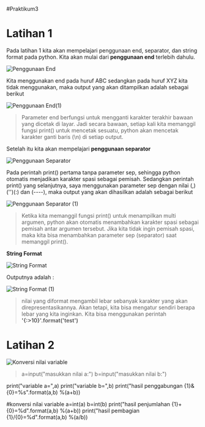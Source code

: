 #Praktikum3
# Latihan 1
Pada latihan 1 kita akan mempelajari penggunaan end, separator, dan string format pada python.
Kita akan mulai dari **penggunaan end** terlebih dahulu.

![Penggunaan End](https://user-images.githubusercontent.com/116176746/199726369-8bb9da05-d4e3-4be2-9cd1-964da5eb7415.png)

Kita menggunakan end pada huruf ABC sedangkan pada huruf XYZ kita tidak menggunakan, maka output yang akan ditampilkan adalah sebagai berikut

![Penggunaan End(1)](https://user-images.githubusercontent.com/116176746/199726379-85cb36de-0932-4b07-b7e8-ec1501be4431.png)
>Parameter end berfungsi untuk mengganti karakter terakhir bawaan yang dicetak di layar.
Jadi secara bawaan, setiap kali kita memanggil fungsi print() untuk mencetak sesuatu, python akan mencetak karakter ganti baris (\n) di setiap output.

Setelah itu kita akan mempelajari **penggunaan separator**

![Penggunaan Separator ](https://user-images.githubusercontent.com/116176746/199969672-fa3eb478-da6e-4f98-bee0-d1987b504ff1.png)

Pada perintah print() pertama tanpa parameter sep, sehingga python otomatis menjadikan karakter spasi sebagai pemisah.
Sedangkan perintah print() yang selanjutnya, saya menggunakan parameter sep dengan nilai (,)('')(:) dan (----), maka output yang akan dihasilkan adalah sebagai berikut

![Penggunaan Separator (1)](https://user-images.githubusercontent.com/116176746/199969684-15e53d08-5c12-4d2b-8f4a-f5400fc52928.png)


>Ketika kita memanggil fungsi print() untuk menampilkan multi argumen, python akan otomatis menambahkan karakter spasi sebagai pemisah antar argumen tersebut.
Jika kita tidak ingin pemisah spasi, maka kita bisa menambahkan parameter sep (separator) saat memanggil print().

**String Format**


![String Format](https://user-images.githubusercontent.com/116176746/199974914-472769c4-d84d-4f42-8ff2-5c29a94a30d3.png)

Outputnya adalah : 

![String Format (1)](https://user-images.githubusercontent.com/116176746/199974923-02c2e5dd-95ce-4447-bec0-f8d56cf31d1c.png)

>nilai yang diformat mengambil lebar sebanyak karakter yang akan direpresentasikannya. Akan tetapi, kita bisa mengatur sendiri berapa lebar yang kita inginkan. Kita bisa menggunakan perintah **'{:>10}'.format('test')**

# Latihan 2
![Konversi nilai variable](https://user-images.githubusercontent.com/116176746/199982751-d0826160-716f-4904-9b18-9e51d1103bfe.png)

>a=input("masukkan nilai a:")
b=input("masukkan nilai b:")

print("variable a=",a)
print("variable b=",b)
print("hasil penggabungan {1}&{0}=%s".format(a,b) %(a+b))

#konversi nilai variable
a=int(a)
b=int(b)
print("hasil penjumlahan {1}+{0}=%d".format(a,b) %(a+b))
print("hasil pembagian {1}/{0}=%d".format(a,b) %(a/b))

